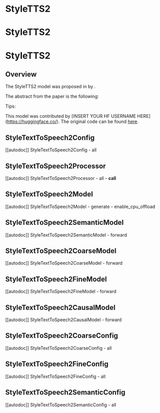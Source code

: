 <!--Copyright 2025 The HuggingFace Team. All rights reserved.

Licensed under the Apache License, Version 2.0 (the "License"); you may not use this file except in compliance with
the License. You may obtain a copy of the License at

http://www.apache.org/licenses/LICENSE-2.0

Unless required by applicable law or agreed to in writing, software distributed under the License is distributed on
an "AS IS" BASIS, WITHOUT WARRANTIES OR CONDITIONS OF ANY KIND, either express or implied. See the License for the
specific language governing permissions and limitations under the License.
-->

# StyleTTS2

# StyleTTS2

# StyleTTS2

## Overview

The StyleTTS2 model was proposed in [<INSERT PAPER NAME HERE>](<INSERT PAPER LINK HERE>) by <INSERT AUTHORS HERE>.
<INSERT SHORT SUMMARY HERE>

The abstract from the paper is the following:

*<INSERT PAPER ABSTRACT HERE>*

Tips:

<INSERT TIPS ABOUT MODEL HERE>

This model was contributed by [INSERT YOUR HF USERNAME HERE](https://huggingface.co/<INSERT YOUR HF USERNAME HERE>).
The original code can be found [here](<INSERT LINK TO GITHUB REPO HERE>).


## StyleTextToSpeech2Config

[[autodoc]] StyleTextToSpeech2Config
    - all

## StyleTextToSpeech2Processor

[[autodoc]] StyleTextToSpeech2Processor
    - all
    - __call__

## StyleTextToSpeech2Model

[[autodoc]] StyleTextToSpeech2Model
    - generate
    - enable_cpu_offload

## StyleTextToSpeech2SemanticModel

[[autodoc]] StyleTextToSpeech2SemanticModel
    - forward

## StyleTextToSpeech2CoarseModel

[[autodoc]] StyleTextToSpeech2CoarseModel
    - forward

## StyleTextToSpeech2FineModel

[[autodoc]] StyleTextToSpeech2FineModel
    - forward

## StyleTextToSpeech2CausalModel

[[autodoc]] StyleTextToSpeech2CausalModel
    - forward

## StyleTextToSpeech2CoarseConfig

[[autodoc]] StyleTextToSpeech2CoarseConfig
    - all

## StyleTextToSpeech2FineConfig

[[autodoc]] StyleTextToSpeech2FineConfig
    - all

## StyleTextToSpeech2SemanticConfig

[[autodoc]] StyleTextToSpeech2SemanticConfig
    - all

